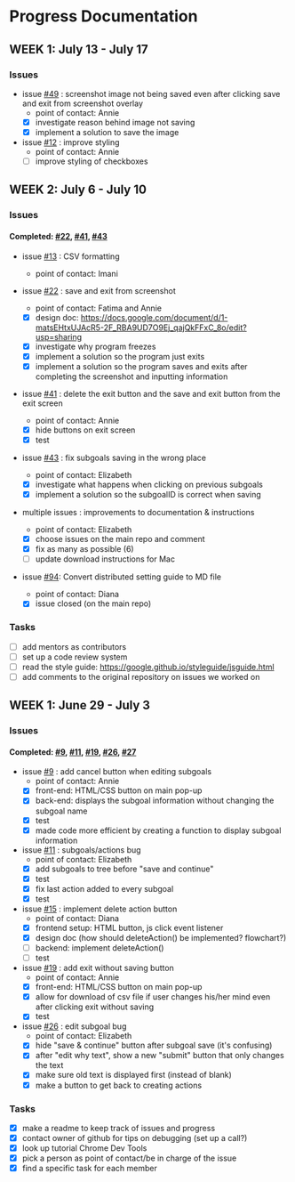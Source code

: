 # Progress Documentation

## WEEK 1: July 13 - July 17
### Issues

* issue [#49](../../issues/49) : screenshot image not being saved even after clicking save and exit from screenshot overlay
    * point of contact: Annie
    - [x] investigate reason behind image not saving
    - [x] implement a solution to save the image

* issue [#12](../..issues/21) : improve styling
    * point of contact: Annie
    - [ ] improve styling of checkboxes

## WEEK 2: July 6 - July 10
### Issues
#### Completed: [#22](../../issues/22), [#41](../../issues/41), [#43](../../issues/43)

* issue [#13](https://github.com/GenderMagProject/GenderMagRecordersAssistant/issues/13) : CSV formatting
    * point of contact: Imani
 
* issue [#22](../../issues/22) : save and exit from screenshot
    * point of contact: Fatima and Annie
    - [x] design doc: https://docs.google.com/document/d/1-matsEHtxUJAcR5-2F_RBA9UD7O9Ej_qajQkFFxC_8o/edit?usp=sharing
    - [x] investigate why program freezes
    - [x] implement a solution so the program just exits
    - [x] implement a solution so the program saves and exits after completing the screenshot and inputting information
    
* issue [#41](../../issues/41) : delete the exit button and the save and exit button from the exit screen
    * point of contact: Annie
    - [x] hide buttons on exit screen
    - [x] test

* issue [#43](../../issues/43) : fix subgoals saving in the wrong place
    * point of contact: Elizabeth
    - [x] investigate what happens when clicking on previous subgoals
    - [x] implement a solution so the subgoalID is correct when saving
 
* multiple issues : improvements to documentation & instructions
    * point of contact: Elizabeth
    - [x] choose issues on the main repo and comment
    - [x] fix as many as possible (6)
    - [ ] update download instructions for Mac
    
* issue [#94](https://github.com/GenderMagProject/GenderMagRecordersAssistant/issues/94): Convert distributed setting guide to MD file
   * point of contact: Diana
   - [x] issue closed (on the main repo)

### Tasks
- [ ] add mentors as contributors
- [ ] set up a code review system
- [ ] read the style guide: https://google.github.io/styleguide/jsguide.html 
- [ ] add comments to the original repository on issues we worked on 

## WEEK 1: June 29 - July 3
### Issues
#### Completed: [#9](../../issues/9), [#11](../../issues/11), [#19](../../issues/19), [#26](../../issues/26), [#27](../../issues/27)

* issue [#9](../../issues/9) : add cancel button when editing subgoals
    * point of contact: Annie
    - [x] front-end: HTML/CSS button on main pop-up
    - [x] back-end: displays the subgoal information without changing the subgoal name
    - [x] test
    - [x] made code more efficient by creating a function to display subgoal information

* issue [#11](../../issues/11) : subgoals/actions bug
    * point of contact: Elizabeth
    - [x] add subgoals to tree before "save and continue"
    - [x] test
    - [x] fix last action added to every subgoal
    - [x] test
  
* issue [#15](../../issues/15) : implement delete action button
    * point of contact: Diana
    - [x] frontend setup: HTML button, js click event listener
    - [x] design doc (how should deleteAction() be implemented? flowchart?)
    - [ ] backend: implement deleteAction()
    - [ ] test
    
* issue [#19](../../issues/19) : add exit without saving button
    * point of contact: Annie
    - [x] front-end: HTML/CSS button on main pop-up
    - [x] allow for download of csv file if user changes his/her mind even after clicking exit without saving
    - [x] test

* issue [#26](../../issues/26) : edit subgoal bug
    * point of contact: Elizabeth
    - [x] hide "save & continue" button after subgoal save (it's confusing)
    - [x] after "edit why text", show a new "submit" button that only changes the text
    - [x] make sure old text is displayed first (instead of blank)
    - [x] make a button to get back to creating actions
 
### Tasks
- [x] make a readme to keep track of issues and progress
- [x] contact owner of github for tips on debugging (set up a call?)
- [x] look up tutorial Chrome Dev Tools
- [x] pick a person as point of contact/be in charge of the issue
- [x] find a specific task for each member
